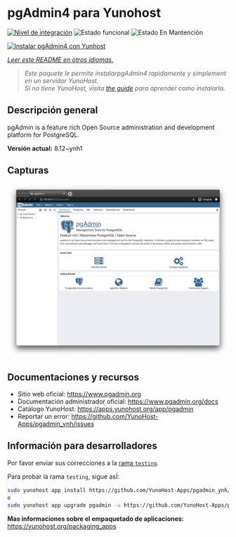 <!--
Este archivo README esta generado automaticamente<https://github.com/YunoHost/apps/tree/master/tools/readme_generator>
No se debe editar a mano.
-->

# pgAdmin4 para Yunohost

[![Nivel de integración](https://dash.yunohost.org/integration/pgadmin.svg)](https://ci-apps.yunohost.org/ci/apps/pgadmin/) ![Estado funcional](https://ci-apps.yunohost.org/ci/badges/pgadmin.status.svg) ![Estado En Mantención](https://ci-apps.yunohost.org/ci/badges/pgadmin.maintain.svg)

[![Instalar pgAdmin4 con Yunhost](https://install-app.yunohost.org/install-with-yunohost.svg)](https://install-app.yunohost.org/?app=pgadmin)

*[Leer este README en otros idiomas.](./ALL_README.md)*

> *Este paquete le permite instalarpgAdmin4 rapidamente y simplement en un servidor YunoHost.*  
> *Si no tiene YunoHost, visita [the guide](https://yunohost.org/install) para aprender como instalarla.*

## Descripción general

pgAdmin is a feature rich Open Source administration and development platform for PostgreSQL.


**Versión actual:** 8.12~ynh1

## Capturas

![Captura de pgAdmin4](./doc/screenshots/pgadmin4-welcome-light.png)

## Documentaciones y recursos

- Sitio web oficial: <https://www.pgadmin.org>
- Documentación administrador oficial: <https://www.pgadmin.org/docs>
- Catálogo YunoHost: <https://apps.yunohost.org/app/pgadmin>
- Reportar un error: <https://github.com/YunoHost-Apps/pgadmin_ynh/issues>

## Información para desarrolladores

Por favor enviar sus correcciones a la [rama `testing`](https://github.com/YunoHost-Apps/pgadmin_ynh/tree/testing).

Para probar la rama `testing`, sigue asÍ:

```bash
sudo yunohost app install https://github.com/YunoHost-Apps/pgadmin_ynh/tree/testing --debug
o
sudo yunohost app upgrade pgadmin -u https://github.com/YunoHost-Apps/pgadmin_ynh/tree/testing --debug
```

**Mas informaciones sobre el empaquetado de aplicaciones:** <https://yunohost.org/packaging_apps>

